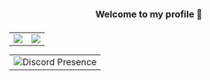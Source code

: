 <div align="center">
   <h3 align="center">
   Welcome to my profile 👋
   <h3>
   <table style="border-spacing:5px;">
      <tr>
         <td align="center" style="padding=0;width=50%;">
            <img style="padding=0;" src="https://github-readme-stats.vercel.app/api/?username=platinbae&hide=issues&show_icons=trueh&hide_border=true&hide_title=true&count_private=true&include_all_commits=true&theme=dark&bg_color=0d1017" />
         </td>
         <td align="center" style="padding=0;width=50%;">
            <img style="padding=0;" src="https://github-readme-stats.vladfrangu.vercel.app/api/top-langs/?username=platinbae&layout=compact&hide_border=true&count_private=true&extra=ashbot/website&theme=dark&bg_color=0d1017" />
         </td>
      </tr>
   </table>
   <table style="border-spacing:5px;">
      <tr>
         <a href="https://discord.com/users/510078946604220417">
            <td align="center" style="padding=0;width=50%;">
               <img alt="Discord Presence" style="padding=0;" src="https://lanyard-profile-readme.vercel.app/api/510078946604220417?bg=:0d1017" />
            </td>
         </a>
      </tr>
   </table>
</div>

